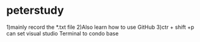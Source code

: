 # peterstudy
1)mainly record the *.txt file
2)Also learn how to use GitHub
3)ctr + shift +p can set visual studio 
  Terminal to condo base

